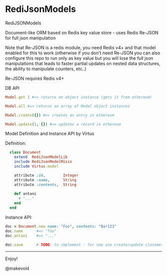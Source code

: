 # RediJsonModels

RediJSONModels

Document-like ORM based on Redis key value store - uses Redis Re-JSON for full json manipulation 

Note that Re-JSON is a redis module, you need Redis v4+ and that model enabled for this to work (otherwise if you don't need Re-JSON you can also configure this repo to run only as key value but you will lose the full json manipulations that leads to faster partial updates on nested data structures, the ability to manipulate counters, etc..)

Re-JSON requires Redis v4+

DB API

```ruby
Model.get 1 #=> returns an object instance (gets it from ethereum)

Model.all #=> returns an array of Model object instances

Model.create({}) #=> creates an entry in ethereum

Model.update(1, {}) #=> updates a record in ethereum
```

Model Definition and Instance API by Virtus

Definition:

```ruby
  class Document
    extend  RediJsonModelLib
    include RediJsonModelMixin
    include Virtus.model

    attribute :id,        Integer
    attribute :name,      String
    attribute :contents,  String
    
    def antani
      # "..."
    end
  end
```

Instance API:

```ruby
doc = Document.new name: "Foo", contents: "Bar123"
doc.name      #=> "foo"
doc.antani    #=> "..."

doc.save      # TODO: to implement - for now use create/update classmethods
```
---

Enjoy!

@makevoid
